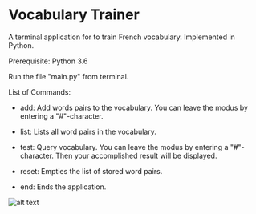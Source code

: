 # Vocabulary Trainer
A terminal application for to train French vocabulary. Implemented in Python.

Prerequisite: Python 3.6

Run the file "main.py" from terminal.

List of Commands:

- add: Add words pairs to the vocabulary. You can leave the modus by entering a "#"-character.

- list: Lists all word pairs in the vocabulary.

- test: Query vocabulary. You can leave the modus by entering a "#"-character. Then your accomplished result will be displayed.

- reset: Empties the list of stored word pairs.

- end: Ends the application.

![alt text](https://raw.githubusercontent.com/mizech/vocabulary-trainer/blob/master/screenshot.png)
